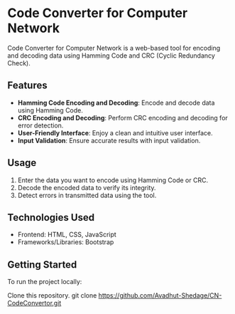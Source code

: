 # Code Converter for Computer Network

Code Converter for Computer Network is a web-based tool for encoding and decoding data using Hamming Code and CRC (Cyclic Redundancy Check).

## Features

- **Hamming Code Encoding and Decoding**: Encode and decode data using Hamming Code.
- **CRC Encoding and Decoding**: Perform CRC encoding and decoding for error detection.
- **User-Friendly Interface**: Enjoy a clean and intuitive user interface.
- **Input Validation**: Ensure accurate results with input validation.

## Usage

1. Enter the data you want to encode using Hamming Code or CRC.
2. Decode the encoded data to verify its integrity.
3. Detect errors in transmitted data using the tool.

## Technologies Used

- Frontend: HTML, CSS, JavaScript
- Frameworks/Libraries: Bootstrap

## Getting Started

To run the project locally:

Clone this repository. 
git clone https://github.com/Avadhut-Shedage/CN-CodeConvertor.git


